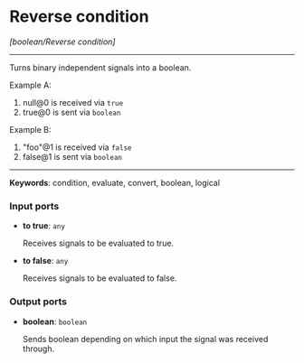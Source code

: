 # Reverse condition

_[boolean/Reverse condition]_

---

Turns binary independent signals into a boolean.  
  
Example A:  
1. null@0 is received via `true`  
2. true@0 is sent via `boolean`  
  
Example B:  
1. "foo"@1 is received via `false`  
2. false@1 is sent via `boolean`  

---

__Keywords__: condition, evaluate, convert, boolean, logical

### Input ports

* __to true__: ` any `

    Receives signals to be evaluated to true.  


* __to false__: ` any `

    Receives signals to be evaluated to false.  

### Output ports

* __boolean__: ` boolean `

    Sends boolean depending on which input the signal was received through.  

